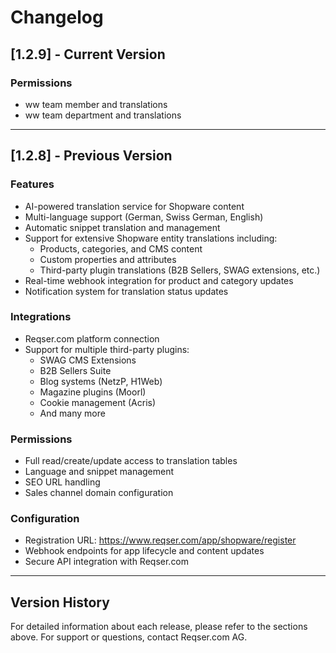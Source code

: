 # Changelog

## [1.2.9] - Current Version

### Permissions
- ww team member and translations
- ww team department and translations

---

## [1.2.8] - Previous Version

### Features
- AI-powered translation service for Shopware content
- Multi-language support (German, Swiss German, English)
- Automatic snippet translation and management
- Support for extensive Shopware entity translations including:
  - Products, categories, and CMS content
  - Custom properties and attributes
  - Third-party plugin translations (B2B Sellers, SWAG extensions, etc.)
- Real-time webhook integration for product and category updates
- Notification system for translation status updates

### Integrations
- Reqser.com platform connection
- Support for multiple third-party plugins:
  - SWAG CMS Extensions
  - B2B Sellers Suite
  - Blog systems (NetzP, H1Web)
  - Magazine plugins (Moorl)
  - Cookie management (Acris)
  - And many more

### Permissions
- Full read/create/update access to translation tables
- Language and snippet management
- SEO URL handling
- Sales channel domain configuration

### Configuration
- Registration URL: https://www.reqser.com/app/shopware/register
- Webhook endpoints for app lifecycle and content updates
- Secure API integration with Reqser.com

---

## Version History

For detailed information about each release, please refer to the sections above.
For support or questions, contact Reqser.com AG.

